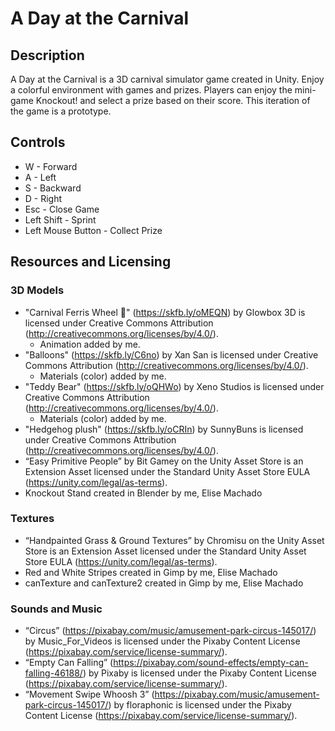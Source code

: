 # A Day at the Carnival

## Description
A Day at the Carnival is a 3D carnival simulator game created in Unity. Enjoy a colorful environment with games and prizes. Players can enjoy the mini-game Knockout! and select a prize based on their score. This iteration of the game is a prototype.

## Controls
* W - Forward
* A - Left
* S - Backward
* D - Right
* Esc - Close Game
* Left Shift - Sprint
* Left Mouse Button - Collect Prize

## Resources and Licensing

### 3D Models
* "Carnival Ferris Wheel 🎡" (https://skfb.ly/oMEQN) by Glowbox 3D is licensed under Creative Commons Attribution (http://creativecommons.org/licenses/by/4.0/).
	* Animation added by me.
* "Balloons" (https://skfb.ly/C6no) by Xan San is licensed under Creative Commons Attribution (http://creativecommons.org/licenses/by/4.0/). 
	* Materials (color) added by me.
* "Teddy Bear" (https://skfb.ly/oQHWo) by Xeno Studios is licensed under Creative Commons Attribution (http://creativecommons.org/licenses/by/4.0/).
	* Materials (color) added by me.
* "Hedgehog plush" (https://skfb.ly/oCRIn) by SunnyBuns is licensed under Creative Commons Attribution (http://creativecommons.org/licenses/by/4.0/).
* “Easy Primitive People” by Bit Gamey on the Unity Asset Store is an Extension Asset licensed under the Standard Unity Asset Store EULA (https://unity.com/legal/as-terms).
* Knockout Stand created in Blender by me, Elise Machado

### Textures
* “Handpainted Grass & Ground Textures” by Chromisu on the Unity Asset Store is an Extension Asset licensed under the Standard Unity Asset Store EULA (https://unity.com/legal/as-terms).
* Red and White Stripes created in Gimp by me, Elise Machado
* canTexture and canTexture2 created in Gimp by me, Elise Machado

### Sounds and Music
* “Circus” (https://pixabay.com/music/amusement-park-circus-145017/) by Music_For_Videos is licensed under the Pixaby Content License (https://pixabay.com/service/license-summary/). 
* “Empty Can Falling” (https://pixabay.com/sound-effects/empty-can-falling-46188/) by Pixaby is licensed under the Pixaby Content License (https://pixabay.com/service/license-summary/). 
* “Movement Swipe Whoosh 3” (https://pixabay.com/music/amusement-park-circus-145017/) by floraphonic is licensed under the Pixaby Content License (https://pixabay.com/service/license-summary/). 
